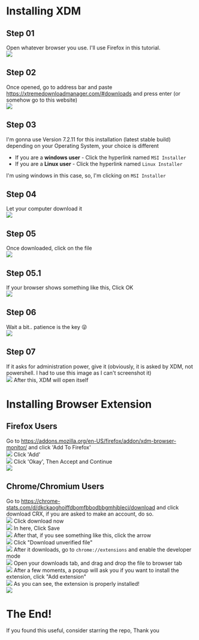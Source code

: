 # Installing XDM
## Step 01
Open whatever browser you use. I'll use Firefox in this tutorial. <br>
![](https://github.com/NethulaRankidu/my-wiki/blob/main/Pasted%20image%2020250212155737.png?raw=true)   
## Step 02
Once opened, go to address bar and paste https://xtremedownloadmanager.com/#downloads and press enter (or somehow go to this website) <br>
![](https://github.com/NethulaRankidu/my-wiki/blob/main/Pasted%20image%2020250212160009.png?raw=true)  
## Step 03
I'm gonna use Version 7.2.11 for this installation (latest stable build) depending on your Operating System, your choice is different <br>
- If you are a **windows user** - Click the hyperlink named ``MSI Installer``
- If you are a **Linux user** - Click the hyperlink named ``Linux Installer``

I'm using windows in this case, so, I'm clicking on ``MSI Installer`` <br>
## Step 04
Let your computer download it <br>
![](https://github.com/NethulaRankidu/my-wiki/blob/main/Pasted%20image%2020250212160839.png?raw=true) 
## Step 05
Once downloaded, click on the file <br>
![](https://github.com/NethulaRankidu/my-wiki/blob/main/Pasted%20image%2020250212161113.png?raw=true) 
## Step 05.1
If your browser shows something like this, Click OK <br>
![](https://github.com/NethulaRankidu/my-wiki/blob/main/Pasted%20image%2020250212161153.png?raw=true) 
## Step 06
Wait a bit.. patience is the key 😜<br>
![](https://github.com/NethulaRankidu/my-wiki/blob/main/Pasted%20image%2020250212161310.png?raw=true) 
## Step 07
If it asks for administration power, give it (obviously, it is asked by XDM, not powershell. I had to use this image as I can't screenshot it) <br>
![](https://github.com/NethulaRankidu/my-wiki/blob/main/Pasted%20image%2020250212161521.png?raw=true) 
After this, XDM will open itself
# Installing Browser Extension
## Firefox Users
Go to https://addons.mozilla.org/en-US/firefox/addon/xdm-browser-monitor/ and click 'Add To Firefox' <br>
![](https://github.com/NethulaRankidu/my-wiki/blob/main/Pasted%20image%2020250212163010.png?raw=true) 
Click 'Add' <br>
![](https://github.com/NethulaRankidu/my-wiki/blob/main/Pasted%20image%2020250212163132.png?raw=true) 
Click 'Okay', Then Accept and Continue <br>
![](https://github.com/NethulaRankidu/my-wiki/blob/main/Pasted%20image%2020250212163223.png?raw=true) 
## Chrome/Chromium Users
Go to https://chrome-stats.com/d/dkckaoghoiffdbomfbbodbbgmhjblecj/download and click download CRX, if you are asked to make an account, do so. <br>
![](https://github.com/NethulaRankidu/my-wiki/blob/main/Pasted%20image%2020250212165709.png?raw=true) 
Click download now <br>
![](https://github.com/NethulaRankidu/my-wiki/blob/main/Pasted%20image%2020250212170110.png?raw=true) 
In here, Click Save <br>
![](https://github.com/NethulaRankidu/my-wiki/blob/main/Pasted%20image%2020250212170304.png?raw=true) 
After that, if you see something like this, click the arrow <br>
![](https://github.com/NethulaRankidu/my-wiki/blob/main/Pasted%20image%2020250212170512.png?raw=true) 
Click "Download unverified file" <br>
![](https://github.com/NethulaRankidu/my-wiki/blob/main/Pasted%20image%2020250212170629.png?raw=true) 
After it downloads, go to `chrome://extensions` and enable the developer mode <br>
![](https://github.com/NethulaRankidu/my-wiki/blob/main/Pasted%20image%2020250212170945.png?raw=true) 
Open your downloads tab, and drag and drop the file to browser tab <br>
![](https://github.com/NethulaRankidu/my-wiki/blob/main/Pasted%20image%2020250212171751.png?raw=true) 
After a few moments, a popup will ask you if you want to install the extension, click "Add extension" <br>
![](https://github.com/NethulaRankidu/my-wiki/blob/main/Pasted%20image%2020250212171939.png?raw=true) 
As you can see, the extension is properly installed! <br>
![](https://github.com/NethulaRankidu/my-wiki/blob/main/Pasted%20image%2020250212172111.png?raw=true) 
# The End!
If you found this useful, consider starring the repo, Thank you